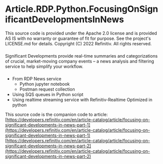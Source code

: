 # Article.RDP.Python.FocusingOnSignificantDevelopmentsInNews

This source code is provided under the Apache 2.0 license
and is provided AS IS with no warranty or guarantee of fit for purpose.
See the project's LICENSE.md for details.
Copyright (C) 2022 Refinitiv. All rights reserved.

###

Significant Developments provide real-time summaries and categorizations of crucial, market-moving company events – a news analysis and filtering service to help simplify your workflow.

###

* From RDP News service
    * Python jupyter notebook
    * Postman request collection    
* Using SQS queues in Python script
* Using realtime streaming service with Refinitiv-Realtime Optimized in python

This source code is the companion code to article:
[https://developers.refinitiv.com/en/article-catalog/article/focusing-on-significant-developments-in-news-part-1](https://developers.refinitiv.com/en/article-catalog/article/focusing-on-significant-developments-in-news-part-1)
[https://developers.refinitiv.com/en/article-catalog/article/focusing-on-significant-developments-in-news-part-2](https://developers.refinitiv.com/en/article-catalog/article/focusing-on-significant-developments-in-news-part-2)
